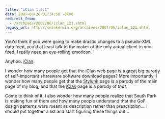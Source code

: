 ```yaml
---
title: "iClan 1.2.1"
date: 2007-06-26 01:34:58 -0400
redirect_from:
  - /archives/2007/06/iclan_121.shtml
legacy_url: http://seankerwin.org/archives/2007/06/iclan_121.shtml
---
```

You'd think if you were going to make drastic changes to a pseudo-XML data feed, you'd at least talk to the maker of the only actual client to your feed.  I really need an eye-rolling emoticon.

Anyhoo.  <a href="iClan/" >iClan</a>.

I wonder how many people get that the iClan web page is a great big parody of self-important shareware software download pages?  More importantly, I wonder how many people get that the <a href="Stylunk/">Stylunk</a> page is a parody of the main page of my blog, and that the <a href="iClan/">iClan</a> page is a parody of <i>that</i>.

Come to think of it, I also wonder how many people realize that South Park is making fun of them and how many people understand that the GoF design patterns were meant as description rather than prescription...  I should put together a list and start figuring these things out...
